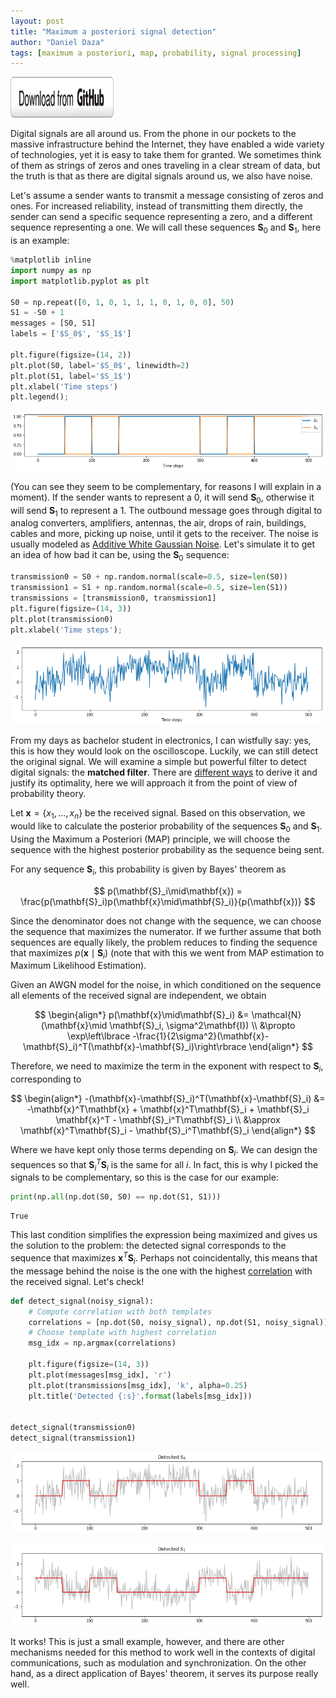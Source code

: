 ```yaml
---
layout: post
title: "Maximum a posteriori signal detection"
author: "Daniel Daza"
tags: [maximum a posteriori, map, probability, signal processing]
---
```


<a href="https://github.com/dfdazac/machine-learning-1/blob/master/00-matched-filter.ipynb" target="_blank"><img src="assets/img/github_button.png" alt="Download from GitHub" width="165" height="65"></a>

Digital signals are all around us. From the phone in our pockets to the massive infrastructure behind the Internet, they have enabled a wide variety of technologies, yet it is easy to take them for granted. We sometimes think of them as strings of zeros and ones traveling in a clear stream of data, but the truth is that as there are digital signals around us, we also have noise.

Let's assume a sender wants to transmit a message consisting of zeros and ones. For increased reliability, instead of transmitting them directly, the sender can send a specific sequence representing a zero, and a different sequence representing a one. We will call these sequences $\mathbf{S}_0$ and $\mathbf{S}_1$, here is an example:


```python
%matplotlib inline
import numpy as np
import matplotlib.pyplot as plt

S0 = np.repeat([0, 1, 0, 1, 1, 1, 0, 1, 0, 0], 50)
S1 = -S0 + 1
messages = [S0, S1]
labels = ['$S_0$', '$S_1$']

plt.figure(figsize=(14, 2))
plt.plot(S0, label='$S_0$', linewidth=2)
plt.plot(S1, label='$S_1$')
plt.xlabel('Time steps')
plt.legend();
```


![png](assets/img/00-matched-filter_files/00-matched-filter_1_0.png)


(You can see they seem to be complementary, for reasons I will explain in a moment). If the sender wants to represent a 0, it will send $\mathbf{S}_0$, otherwise it will send $\mathbf{S}_1$ to represent a 1. The outbound message goes through digital to analog converters, amplifiers, antennas, the air, drops of rain, buildings, cables and more, picking up noise, until it gets to the receiver. The noise is usually modeled as [Additive White Gaussian Noise](https://en.wikipedia.org/wiki/Additive_white_Gaussian_noise). Let's simulate it to get an idea of how bad it can be, using the $\mathbf{S}_0$ sequence:


```python
transmission0 = S0 + np.random.normal(scale=0.5, size=len(S0))
transmission1 = S1 + np.random.normal(scale=0.5, size=len(S1))
transmissions = [transmission0, transmission1]
plt.figure(figsize=(14, 3))
plt.plot(transmission0)
plt.xlabel('Time steps');
```


![png](assets/img/00-matched-filter_files/00-matched-filter_3_0.png)


From my days as bachelor student in electronics, I can wistfully say: yes, this is how they would look on the oscilloscope. Luckily, we can still detect the original signal. We will examine a simple but powerful filter to detect digital signals: the **matched filter**. There are [different ways](https://en.wikipedia.org/wiki/Matched_filter#Derivation_of_the_matched_filter) to derive it and justify its optimality, here we will approach it from the point of view of probability theory.

Let $\mathbf{x} = \lbrace x_1, ... , x_n \rbrace$ be the received signal. Based on this observation, we would like to calculate the posterior probability of the sequences $\mathbf{S}_0$ and $\mathbf{S}_1$. Using the Maximum a Posteriori (MAP) principle, we will choose the sequence with the highest posterior probability as the sequence being sent.

For any sequence $\mathbf{S}_i$, this probability is given by Bayes' theorem as

$$
p(\mathbf{S}_i\mid\mathbf{x}) = \frac{p(\mathbf{S}_i)p(\mathbf{x}\mid\mathbf{S}_i)}{p(\mathbf{x})}
$$

Since the denominator does not change with the sequence, we can choose the sequence that maximizes the numerator. If we further assume that both sequences are equally likely, the problem reduces to finding the sequence that maximizes $p(\mathbf{x}\mid\mathbf{S}_i)$ (note that with this we went from MAP estimation to Maximum Likelihood Estimation).

Given an AWGN model for the noise, in which conditioned on the sequence all elements of the received signal are independent, we obtain

$$
\begin{align*}
p(\mathbf{x}\mid\mathbf{S}_i) &= \mathcal{N}(\mathbf{x}\mid \mathbf{S}_i, \sigma^2\mathbf{I}) \\
&\propto \exp\left\lbrace -\frac{1}{2\sigma^2}(\mathbf{x}-\mathbf{S}_i)^T(\mathbf{x}-\mathbf{S}_i)\right\rbrace
\end{align*}
$$

Therefore, we need to maximize the term in the exponent with respect to $\mathbf{S}_i$, corresponding to

$$
\begin{align*}
-(\mathbf{x}-\mathbf{S}_i)^T(\mathbf{x}-\mathbf{S}_i) &= -\mathbf{x}^T\mathbf{x} + \mathbf{x}^T\mathbf{S}_i + \mathbf{S}_i \mathbf{x}^T - \mathbf{S}_i^T\mathbf{S}_i \\
&\approx \mathbf{x}^T\mathbf{S}_i - \mathbf{S}_i^T\mathbf{S}_i
\end{align*}
$$

Where we have kept only those terms depending on $\mathbf{S}_i$. We can design the sequences so that $\mathbf{S}_i^T\mathbf{S}_i$ is the same for all $i$. In fact, this is why I picked the signals to be complementary, so this is the case for our example:


```python
print(np.all(np.dot(S0, S0) == np.dot(S1, S1)))
```

    True


This last condition simplifies the expression being maximized and gives us the solution to the problem: the detected signal corresponds to the sequence that maximizes $\mathbf{x}^T\mathbf{S}_i$. Perhaps not coincidentally, this means that the message behind the noise is the one with the highest [correlation](https://en.wikipedia.org/wiki/Cross-correlation) with the received signal. Let's check!


```python
def detect_signal(noisy_signal):
    # Compute correlation with both templates
    correlations = [np.dot(S0, noisy_signal), np.dot(S1, noisy_signal)]
    # Choose template with highest correlation
    msg_idx = np.argmax(correlations)

    plt.figure(figsize=(14, 3))
    plt.plot(messages[msg_idx], 'r')
    plt.plot(transmissions[msg_idx], 'k', alpha=0.25)
    plt.title('Detected {:s}'.format(labels[msg_idx]))


detect_signal(transmission0)
detect_signal(transmission1)
```


![png](assets/img/00-matched-filter_files/00-matched-filter_7_0.png)



![png](assets/img/00-matched-filter_files/00-matched-filter_7_1.png)


It works! This is just a small example, however, and there are other mechanisms needed for this method to work well in the contexts of digital communications, such as modulation and synchronization. On the other hand, as a direct application of Bayes' theorem, it serves its purpose really well.
